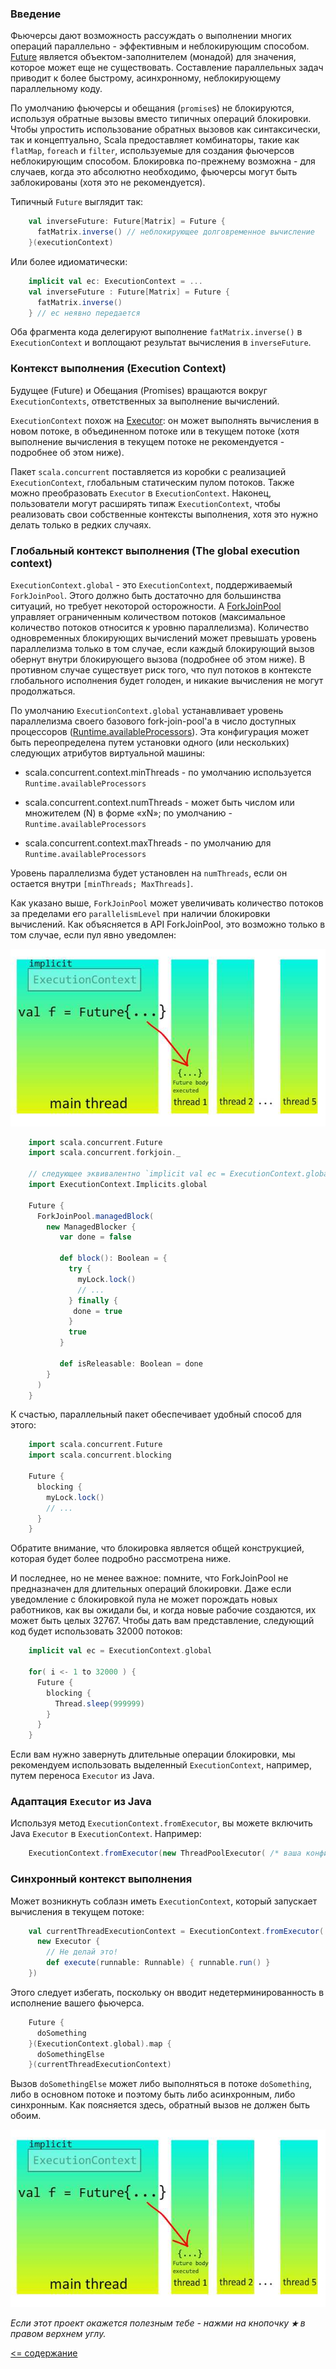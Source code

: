 ### Введение

Фьючерсы дают возможность рассуждать о выполнении многих операций параллельно - эффективным и неблокирующим способом. 
[Future](https://www.scala-lang.org/api/current/scala/concurrent/Future.html) является объектом-заполнителем (монадой) для значения, 
которое может еще не существовать. Составление параллельных задач приводит к более быстрому, асинхронному, неблокирующему 
параллельному коду.

По умолчанию фьючерсы и обещания (`promise`s) не блокируются, используя обратные вызовы вместо типичных операций блокировки. 
Чтобы упростить использование обратных вызовов как синтаксически, так и концептуально, Scala предоставляет комбинаторы, 
такие как `flatMap`, `foreach` и `filter`, используемые для создания фьючерсов неблокирующим способом. Блокировка 
по-прежнему возможна - для случаев, когда это абсолютно необходимо, фьючерсы могут быть заблокированы (хотя это не рекомендуется).

Типичный `Future` выглядит так:

```scala
    val inverseFuture: Future[Matrix] = Future {
      fatMatrix.inverse() // неблокирующее долговременное вычисление
    }(executionContext)
```

Или более идиоматически:

```scala
    implicit val ec: ExecutionContext = ...
    val inverseFuture : Future[Matrix] = Future {
      fatMatrix.inverse()
    } // ec неявно передается
```

Оба фрагмента кода делегируют выполнение `fatMatrix.inverse()` в `ExecutionContext` и воплощают результат вычисления в `inverseFuture`.

### Контекст выполнения (Execution Context)

Будущее (Future) и Обещания (Promises) вращаются вокруг `ExecutionContexts`, ответственных за выполнение вычислений.

`ExecutionContext` похож на [Executor](http://docs.oracle.com/javase/7/docs/api/java/util/concurrent/Executor.html): 
он может выполнять вычисления в новом потоке, в объединенном потоке или в текущем потоке (хотя выполнение вычисления в 
текущем потоке не рекомендуется - подробнее об этом ниже).

Пакет `scala.concurrent` поставляется из коробки с реализацией `ExecutionContext`, глобальным статическим пулом потоков. 
Также можно преобразовать `Executor` в `ExecutionContext`. Наконец, пользователи могут расширять типаж `ExecutionContext`, 
чтобы реализовать свои собственные контексты выполнения, хотя это нужно делать только в редких случаях.

### Глобальный контекст выполнения (The global execution context)

`ExecutionContext.global` - это `ExecutionContext`, поддерживаемый `ForkJoinPool`. Этого должно быть достаточно для 
большинства ситуаций, но требует некоторой осторожности. A [ForkJoinPool](http://docs.oracle.com/javase/tutorial/essential/concurrency/forkjoin.html)
 управляет ограниченным количеством потоков 
(максимальное количество потоков относится к уровню параллелизма). Количество одновременных блокирующих вычислений может 
превышать уровень параллелизма только в том случае, если каждый блокирующий вызов обернут внутри блокирующего вызова 
(подробнее об этом ниже). В противном случае существует риск того, что пул потоков в контексте глобального исполнения 
будет голоден, и никакие вычисления не могут продолжаться.

По умолчанию `ExecutionContext.global` устанавливает уровень параллелизма своего базового fork-join-pool'а в число 
доступных процессоров ([Runtime.availableProcessors](http://docs.oracle.com/javase/7/docs/api/java/lang/Runtime.html#availableProcessors%28%29)).
 Эта конфигурация может быть переопределена путем установки одного (или нескольких) следующих атрибутов виртуальной машины:
 
* scala.concurrent.context.minThreads - по умолчанию используется `Runtime.availableProcessors`
 
* scala.concurrent.context.numThreads - может быть числом или множителем (N) в форме «xN»; по умолчанию - `Runtime.availableProcessors`
 
* scala.concurrent.context.maxThreads - по умолчанию для `Runtime.availableProcessors`

Уровень параллелизма будет установлен на `numThreads`, если он остается внутри `[minThreads; MaxThreads]`.

Как указано выше, `ForkJoinPool` может увеличивать количество потоков за пределами его `parallelismLevel` при наличии 
блокировки вычислений. Как объясняется в API ForkJoinPool, это возможно только в том случае, если пул явно уведомлен:

![alt text](https://github.com/steklopod/Parallel-Programming/blob/master/src/main/resources/images/future-thread.jpg "Future 2")

```scala
    import scala.concurrent.Future
    import scala.concurrent.forkjoin._
    
    // следующее эквивалентно `implicit val ec = ExecutionContext.global`
    import ExecutionContext.Implicits.global
    
    Future {
      ForkJoinPool.managedBlock(
        new ManagedBlocker {
           var done = false
    
           def block(): Boolean = {
             try {
               myLock.lock()
               // ...
             } finally {
              done = true
             }
             true
           }
    
           def isReleasable: Boolean = done
        }
      )
    }
```

К счастью, параллельный пакет обеспечивает удобный способ для этого:

```scala
    import scala.concurrent.Future
    import scala.concurrent.blocking
    
    Future {
      blocking {
        myLock.lock()
        // ...
      }
    }
```

Обратите внимание, что блокировка является общей конструкцией, которая будет более подробно рассмотрена ниже.

И последнее, но не менее важное: помните, что ForkJoinPool не предназначен для длительных операций блокировки. Даже 
если уведомление с блокировкой пула не может порождать новых работников, как вы ожидали бы, и когда новые рабочие 
создаются, их может быть целых 32767. Чтобы дать вам представление, следующий код будет использовать 32000 потоков:

```scala
    implicit val ec = ExecutionContext.global
    
    for( i <- 1 to 32000 ) {
      Future {
        blocking {
          Thread.sleep(999999)
        }
      }
    }
```

Если вам нужно завернуть длительные операции блокировки, мы рекомендуем использовать выделенный `ExecutionContext`, 
например, путем переноса `Executor` из Java. 

### Адаптация `Executor` из Java

Используя метод `ExecutionContext.fromExecutor`, вы можете включить Java `Executor` в `ExecutionContext`. Например:

```scala
    ExecutionContext.fromExecutor(new ThreadPoolExecutor( /* ваша конфигурация */ ))
```

### Синхронный контекст выполнения

Может возникнуть соблазн иметь `ExecutionContext`, который запускает вычисления в текущем потоке:

```scala
    val currentThreadExecutionContext = ExecutionContext.fromExecutor(
      new Executor {
        // Не делай это!
        def execute(runnable: Runnable) { runnable.run() }
    })
```

Этого следует избегать, поскольку он вводит недетерминированность в исполнение вашего фьючерса.

```scala
    Future {
      doSomething
    }(ExecutionContext.global).map {
      doSomethingElse
    }(currentThreadExecutionContext)
```

Вызов `doSomethingElse` может либо выполняться в потоке `doSomething`, либо в основном потоке и поэтому быть либо 
асинхронным, либо синхронным. Как поясняется здесь, обратный вызов не должен быть обоим.

![alt text](https://github.com/steklopod/Parallel-Programming/blob/master/src/main/resources/images/future-thread.jpg "Future 2")


_Если этот проект окажется полезным тебе - нажми на кнопочку **`★`** в правом верхнем углу._

[<= содержание](https://github.com/steklopod/Parallel-Programming/blob/master/readme.md)